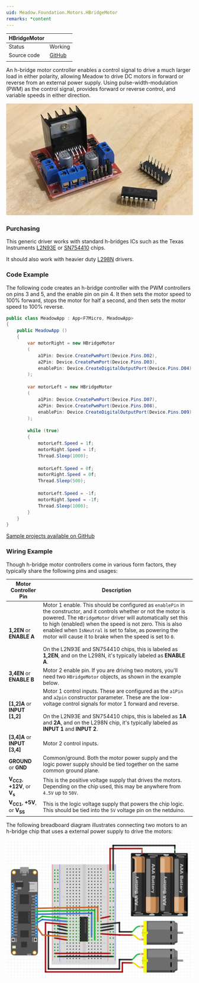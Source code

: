 ```yaml
---
uid: Meadow.Foundation.Motors.HBridgeMotor
remarks: *content
---
```


| HBridgeMotor |             |
|--------------|-------------|
| Status       | Working    |
| Source code  | [GitHub](https://github.com/WildernessLabs/Meadow.Foundation/tree/master/Source/Meadow.Foundation.Core/Motors/) |
| | |

An h-bridge motor controller enables a control signal to drive a much larger load in either polarity, allowing Meadow to drive DC motors in forward or reverse from an external power supply. Using pulse-width-modulation (PWM) as the control signal, provides forward or reverse control, and variable speeds in either direction.

![](../../API_Assets/Meadow.Foundation.Motors.HBridgeMotor/HBridges.jpg)

### Purchasing

This generic driver works with standard h-bridges ICs such as the Texas Instruments [L2N93E](https://octopart.com/search?q=L293NE) or [SN754410](https://octopart.com/search?q=SN754410) chips.

It should also work with heavier duty [L298N](https://www.amazon.com/s/ref=nb_sb_noss_2?url=search-alias%3Daps&field-keywords=l298n) drivers.

### Code Example

The following code creates an h-bridge controller with the PWM controllers on pins 3 and 5, and the enable pin on pin 4. It then sets the motor speed to 100% forward, stops the motor for half a second, and then sets the motor speed to 100% reverse.

```csharp
public class MeadowApp : App<F7Micro, MeadowApp>
{
    public MeadowApp ()
    {
        var motorRight = new HBridgeMotor
        (
            a1Pin: Device.CreatePwmPort(Device.Pins.D02),
            a2Pin: Device.CreatePwmPort(Device.Pins.D03),
            enablePin: Device.CreateDigitalOutputPort(Device.Pins.D04)
        );

        var motorLeft = new HBridgeMotor
        (
            a1Pin: Device.CreatePwmPort(Device.Pins.D07),
            a2Pin: Device.CreatePwmPort(Device.Pins.D08),
            enablePin: Device.CreateDigitalOutputPort(Device.Pins.D09)
        );

        while (true)
        {
            motorLeft.Speed = 1f;
            motorRight.Speed = 1f;
            Thread.Sleep(1000);

            motorLeft.Speed = 0f;
            motorRight.Speed = 0f;
            Thread.Sleep(500);

            motorLeft.Speed = -1f;
            motorRight.Speed = -1f;
            Thread.Sleep(1000);
        }
    }
}
```

[Sample projects available on GitHub](https://github.com/WildernessLabs/Meadow.Foundation/tree/master/Source/Meadow.Foundation.Core.Samples) 

### Wiring Example

Though h-bridge motor controllers come in various form factors, they typically share the following pins and usages:

| Motor Controller Pin           | Description                                           |
|--------------------------------|-------------------------------------------------------|
| **1,2EN** or **ENABLE A**      | Motor 1 enable. This should be configured as `enablePin` in the constructor, and it controls whether or not the motor is powered. The `HBridgeMotor` driver will automatically set this to high (enabled) when the speed is not zero. This is also enabled when `IsNeutral` is set to false, as powering the motor will cause it to brake when the speed is set to `0`. <br/><br/> On the L2N93E and SN754410 chips, this is labeled as **1,2EN**, and on the L298N, it's typically labeled as **ENABLE A**. |
| **3,4EN** or **ENABLE B**             | Motor 2 enable pin. If you are driving two motors, you'll need two `HBridgeMotor` objects, as shown in the example below. |
| **[1,2]A** or **INPUT [1,2]**  | Motor 1 control inputs. These are configured as the `a1Pin` and `a2pin` constructor parameter. These are the low-voltage control signals for motor 1 forward and reverse. <br/><br/> On the L2N93E and SN754410 chips, this is labeled as **1A** and **2A**, and on the L298N chip, it's typically labeled as **INPUT 1** and **INPUT 2**. |
| **[3,4]A** or **INPUT [3,4]**   | Motor 2 control inputs.                              |
| **GROUND** or **GND**           | Common/ground. Both the motor power supply and the logic power supply should be tied together on the same common ground plane. |
| **V<sub>CC2</sub>**, **+12V**, or **V<sub>s</sub>** | This is the positive voltage supply that drives the motors. Depending on the chip used, this may be anywhere from `4.5V` up to `50V`. |
| **V<sub>CC1</sub>**, **+5V**, or **V<sub>SS</sub>** | This is the logic voltage supply that powers the chip logic. This should be tied into the `5V` voltage pin on the netduino.    |

The following breadboard diagram illustrates connecting two motors to an h-bridge chip that uses a external power supply to drive the motors:

![](../../API_Assets/Meadow.Foundation.Motors.HBridgeMotor/HBridgeMotor.svg)
